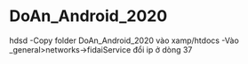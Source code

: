 # DoAn_Android_2020
hdsd
-Copy folder DoAn_Android_2020 vào xamp/htdocs
-Vào _general>networks->fidaiService đổi ip ở dòng 37
